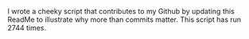 I wrote a cheeky script that contributes to my Github by updating this ReadMe to illustrate why more than commits matter. This script has run 2744 times.